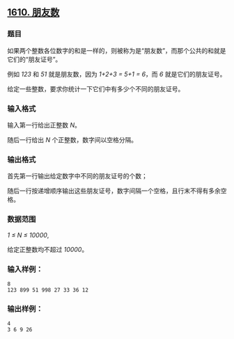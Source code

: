 ## [1610. 朋友数](https://www.acwing.com/problem/content/1612/)

### 题目

如果两个整数各位数字的和是一样的，则被称为是“朋友数”，而那个公共的和就是它们的“朋友证号”。

例如 *123* 和 *51* 就是朋友数，因为 *1+2+3 = 5+1 = 6*，而 *6* 就是它们的朋友证号。

给定一些整数，要求你统计一下它们中有多少个不同的朋友证号。

### 输入格式

输入第一行给出正整数 *N*。

随后一行给出 *N* 个正整数，数字间以空格分隔。

### 输出格式

首先第一行输出给定数字中不同的朋友证号的个数；

随后一行按递增顺序输出这些朋友证号，数字间隔一个空格，且行末不得有多余空格。

### 数据范围

*1 ≤ N ≤ 10000*,

给定正整数均不超过 *10000*。

### 输入样例：

```
8
123 899 51 998 27 33 36 12
```

### 输出样例：

```
4
3 6 9 26
```
